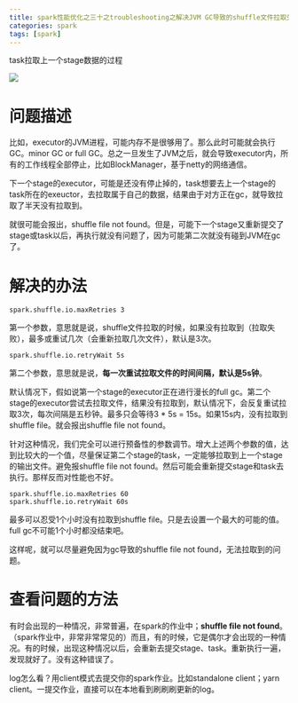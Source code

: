```yaml
---
title: spark性能优化之三十之troubleshooting之解决JVM GC导致的shuffle文件拉取失败
categories: spark  
tags: [spark]
---
```



task拉取上一个stage数据的过程

![](http://ols7leonh.bkt.clouddn.com//assert/img/bigdata/spark从入门到精通_笔记/performance_troubleshooting_trytime.png)


# 问题描述

比如，executor的JVM进程，可能内存不是很够用了。那么此时可能就会执行GC。minor GC or full GC。总之一旦发生了JVM之后，就会导致executor内，所有的工作线程全部停止，比如BlockManager，基于netty的网络通信。

下一个stage的executor，可能是还没有停止掉的，task想要去上一个stage的task所在的exeuctor，去拉取属于自己的数据，结果由于对方正在gc，就导致拉取了半天没有拉取到。

就很可能会报出，shuffle file not found。但是，可能下一个stage又重新提交了stage或task以后，再执行就没有问题了，因为可能第二次就没有碰到JVM在gc了。


# 解决的办法

```
spark.shuffle.io.maxRetries 3
```

第一个参数，意思就是说，shuffle文件拉取的时候，如果没有拉取到（拉取失败），最多或重试几次（会重新拉取几次文件），默认是3次。
```
spark.shuffle.io.retryWait 5s
```
第二个参数，意思就是说，**每一次重试拉取文件的时间间隔，默认是5s钟**。

默认情况下，假如说第一个stage的executor正在进行漫长的full gc。第二个stage的executor尝试去拉取文件，结果没有拉取到，默认情况下，会反复重试拉取3次，每次间隔是五秒钟。最多只会等待3 * 5s = 15s。如果15s内，没有拉取到shuffle file。就会报出shuffle file not found。

针对这种情况，我们完全可以进行预备性的参数调节。增大上述两个参数的值，达到比较大的一个值，尽量保证第二个stage的task，一定能够拉取到上一个stage的输出文件。避免报shuffle file not found。然后可能会重新提交stage和task去执行。那样反而对性能也不好。
```
spark.shuffle.io.maxRetries 60
spark.shuffle.io.retryWait 60s
```
最多可以忍受1个小时没有拉取到shuffle file。只是去设置一个最大的可能的值。full gc不可能1个小时都没结束吧。

这样呢，就可以尽量避免因为gc导致的shuffle file not found，无法拉取到的问题。


# 查看问题的方法

有时会出现的一种情况，非常普遍，在spark的作业中；**shuffle file not found**。（spark作业中，非常非常常见的）而且，有的时候，它是偶尔才会出现的一种情况。有的时候，出现这种情况以后，会重新去提交stage、task。重新执行一遍，发现就好了。没有这种错误了。

log怎么看？用client模式去提交你的spark作业。比如standalone client；yarn client。一提交作业，直接可以在本地看到刷刷刷更新的log。
